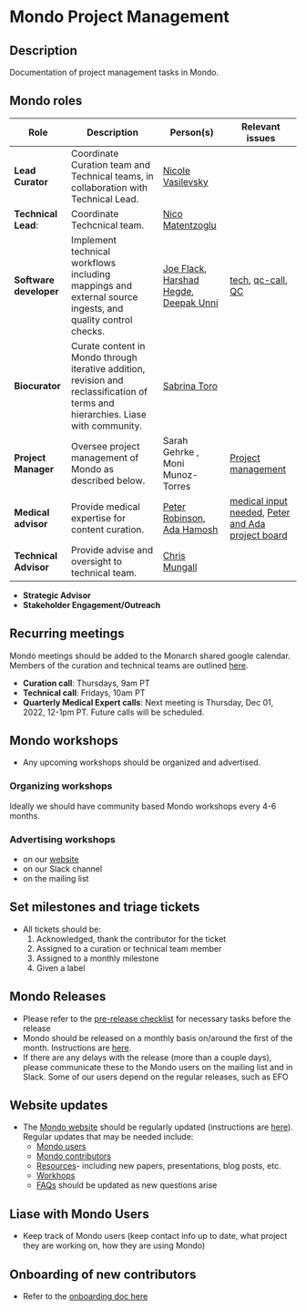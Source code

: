 # Mondo Project Management

## Description

Documentation of project management tasks in Mondo.

## Mondo roles

Role | Description | Person(s) | Relevant issues
-- | -- | -- | --
**Lead Curator** | Coordinate Curation team and Technical teams, in collaboration with Technical Lead. | [Nicole Vasilevsky](https://orcid.org/0000-0001-5208-3432)
**Technical Lead**: | Coordinate Techcnical team. | [Nico Matentzoglu](https://orcid.org/0000-0002-7356-1779)
**Software developer** | Implement technical workflows including mappings and external source ingests, and quality control checks. | [Joe Flack](https://orcid.org/0000-0002-2906-7319), [Harshad Hegde](https://orcid.org/0000-0002-2411-565X), [Deepak Unni](https://orcid.org/0000-0002-3583-7340) | [tech](https://github.com/monarch-initiative/mondo/issues?q=is%3Aopen+is%3Aissue+label%3Atech), [qc-call](https://github.com/monarch-initiative/mondo/issues?q=is%3Aopen+is%3Aissue+label%3Aqc-call), [QC](https://github.com/monarch-initiative/mondo/issues?q=is%3Aopen+is%3Aissue+label%3Atech+label%3AQC)
**Biocurator** | Curate content in Mondo through iterative addition, revision and reclassification of terms and hierarchies. Liase with community. | [Sabrina  Toro](https://orcid.org/0000-0002-4142-7153) 
**Project Manager** | Oversee project management of Mondo as described below. | Sarah Gehrke , Moni Munoz-Torres | [Project management](https://github.com/monarch-initiative/mondo/issues?q=is%3Aissue+is%3Aopen+label%3A%22project+management%22)
**Medical advisor** | Provide medical expertise for content curation. | [Peter Robinson](https://www.jax.org/research-and-faculty/faculty/peter-robinson), [Ada Hamosh](https://orcid.org/0000-0002-1780-5230) | [medical input needed](https://github.com/monarch-initiative/mondo/issues?q=is%3Aopen+is%3Aissue+label%3Aqc-call+label%3A%22medical+input+needed%22), [Peter and Ada project board]()
**Technical Advisor** | Provide advise and oversight to technical team. | [Chris Mungall](http://biosciences.lbl.gov/profiles/chris-mungall/)
- **Strategic Advisor**
- **Stakeholder Engagement/Outreach**

## Recurring meetings
Mondo meetings should be added to the Monarch shared google calendar. Members of the curation and technical teams are outlined [here](https://mondo.monarchinitiative.org/pages/contributors/).

- **Curation call**: Thursdays, 9am PT
- **Technical call**: Fridays, 10am PT
- **Quarterly Medical Expert calls**: Next meeting is Thursday, Dec 01, 2022, 12-1pm PT. Future calls will be scheduled.

## Mondo workshops
- Any upcoming workshops should be organized and advertised.

### Organizing workshops

Ideally we should have community based Mondo workshops every 4-6 months.

### Advertising workshops

  - on our [website](https://mondo.monarchinitiative.org/pages/workshop/)
  - on our Slack channel
  - on the mailing list

## Set milestones and triage tickets
- All tickets should be:
  1. Acknowledged, thank the contributor for the ticket 
  2. Assigned to a curation or technical team member
  3. Assigned to a monthly milestone
  4. Given a label

## Mondo Releases

- Please refer to the [pre-release checklist](https://mondo.readthedocs.io/en/latest/editors-guide/pre-release-checklist/) for necessary tasks before the release
- Mondo should be released on a monthly basis on/around the first of the month. Instructions are [here](https://mondo.readthedocs.io/en/latest/developer-guide/release/).
- If there are any delays with the release (more than a couple days), please communicate these to the Mondo users on the mailing list and in Slack. Some of our users depend on the regular releases, such as EFO

## Website updates
- The [Mondo website](https://mondo.monarchinitiative.org/) should be regularly updated (instructions are [here](https://mondo.readthedocs.io/en/latest/editors-guide/mondo-website-editing/)). Regular updates that may be needed include:
  - [Mondo users](https://mondo.monarchinitiative.org/pages/users/)
  - [Mondo contributors](https://mondo.monarchinitiative.org/pages/contributors/)
  - [Resources](https://mondo.monarchinitiative.org/pages/resources/)- including new papers, presentations, blog posts, etc.
  - [Workhops](https://mondo.monarchinitiative.org/pages/workshop/)
  - [FAQs](https://mondo.monarchinitiative.org/pages/faq/) should be updated as new questions arise

## Liase with Mondo Users

- Keep track of Mondo users (keep contact info up to date, what project they are working on, how they are using Mondo)

## Onboarding of new contributors

- Refer to the [onboarding doc here](https://docs.google.com/spreadsheets/d/18qfgcUYaCif0NhfNF5QaLp8DvxG0llwcSmp3B5U-MhE/edit#gid=0)
  


